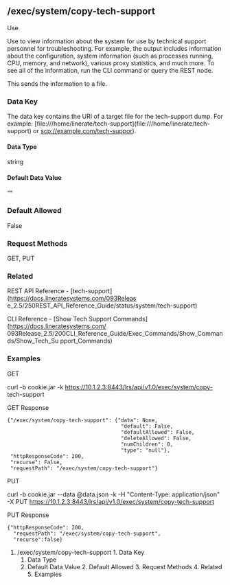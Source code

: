 ## /exec/system/copy-tech-support

Use

Use to view information about the system for use by technical support
personnel for troubleshooting. For example, the output includes information
about the configuration, system information (such as processes running, CPU,
memory, and network), various proxy statistics, and much more. To see all of
the information, run the CLI command or query the REST node.

This sends the information to a file.

### Data Key

The data key contains the URI of a target file for the tech-support dump. For
example: [file:///home/linerate/tech-support](file:///home/linerate/tech-
support) or [scp://example.com/tech-suppor](scp://example.com/tech-support)).

#### Data Type

string

#### Default Data Value

""

### Default Allowed

False

### Request Methods

GET, PUT

### Related

REST API Reference - [tech-support](https://docs.lineratesystems.com/093Releas
e_2.5/250REST_API_Reference_Guide/status/system/tech-support)

CLI Reference - [Show Tech Support Commands](https://docs.lineratesystems.com/
093Release_2.5/200CLI_Reference_Guide/Exec_Commands/Show_Commands/Show_Tech_Su
pport_Commands)

### Examples

GET

curl -b cookie.jar -k https://10.1.2.3:8443/lrs/api/v1.0/exec/system/copy-
tech-support

GET Response

    
    {"/exec/system/copy-tech-support": {"data": None,
                                         "default": False,
                                         "defaultAllowed": False,
                                         "deleteAllowed": False,
                                         "numChildren": 0,
                                         "type": "null"},
     "httpResponseCode": 200,
     "recurse": False,
     "requestPath": "/exec/system/copy-tech-support"}
    

PUT

curl -b cookie.jar --data @data.json -k -H "Content-Type: application/json" -X
PUT https://10.1.2.3:8443/lrs/api/v1.0/exec/system/copy-tech-support

PUT Response

    
    {"httpResponseCode": 200,
      "requestPath": "/exec/system/copy-tech-support",
      "recurse":false}

  1. /exec/system/copy-tech-support
    1. Data Key
      1. Data Type
      2. Default Data Value
    2. Default Allowed
    3. Request Methods
    4. Related
    5. Examples

